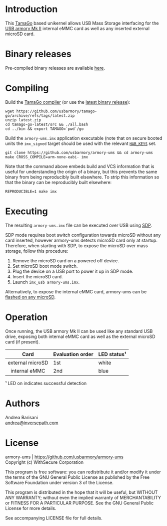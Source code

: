 Introduction
============

This [TamaGo](https://github.com/usbarmory/tamago) based unikernel
allows USB Mass Storage interfacing for the [USB armory Mk II](https://github.com/usbarmory/usbarmory/wiki)
internal eMMC card as well as any inserted external microSD card.

Binary releases
===============

Pre-compiled binary releases are available
[here](https://github.com/usbarmory/armory-ums/releases).

Compiling
=========

Build the [TamaGo compiler](https://github.com/usbarmory/tamago-go)
(or use the [latest binary release](https://github.com/usbarmory/tamago-go/releases/latest)):

```
wget https://github.com/usbarmory/tamago-go/archive/refs/tags/latest.zip
unzip latest.zip
cd tamago-go-latest/src && ./all.bash
cd ../bin && export TAMAGO=`pwd`/go
```

Build the `armory-ums.imx` application executable (note that on secure booted
units the `imx_signed` target should be used with the relevant
[`HAB_KEYS`](https://github.com/usbarmory/usbarmory/wiki/Secure-boot-(Mk-II)) set.


```
git clone https://github.com/usbarmory/armory-ums && cd armory-ums
make CROSS_COMPILE=arm-none-eabi- imx
```

Note that the command above embeds build and VCS information that is useful
for understanding the origin of a binary, but this prevents the same binary
from being reproducibly built elsewhere. To strip this information so that
the binary can be reproducibly built elsewhere:

```
REPRODUCIBLE=1 make imx
```

Executing
=========

The resulting `armory-ums.imx` file can be executed over USB using
[SDP](https://github.com/usbarmory/usbarmory/wiki/Boot-Modes-(Mk-II)#serial-download-protocol-sdp).

SDP mode requires boot switch configuration towards microSD without any card
inserted, however armory-ums detects microSD card only at startup. Therefore,
when starting with SDP, to expose the microSD over mass storage, follow this
procedure:

  1. Remove the microSD card on a powered off device.
  2. Set microSD boot mode switch.
  3. Plug the device on a USB port to power it up in SDP mode.
  4. Insert the microSD card.
  5. Launch `imx_usb armory-ums.imx`.

Alternatively, to expose the internal eMMC card, armory-ums can be
[flashed on any microSD](https://github.com/usbarmory/usbarmory/wiki/Boot-Modes-(Mk-II)#flashing-imx-native-images).

Operation
=========

Once running, the USB armory Mk II can be used like any standard USB drive,
exposing both internal eMMC card as well as the external microSD card (if
present).

| Card              | Evaluation order | LED status¹ |
|:-----------------:|------------------|-------------|
| external microSD  | 1st              | white       |
| internal eMMC     | 2nd              | blue        |

¹ LED on indicates successful detection

Authors
=======

Andrea Barisani  
andrea@inversepath.com  

License
=======

armory-ums | https://github.com/usbarmory/armory-ums  
Copyright (c) WithSecure Corporation

This program is free software: you can redistribute it and/or modify it under
the terms of the GNU General Public License as published by the Free Software
Foundation under version 3 of the License.

This program is distributed in the hope that it will be useful, but WITHOUT ANY
WARRANTY; without even the implied warranty of MERCHANTABILITY or FITNESS FOR A
PARTICULAR PURPOSE. See the GNU General Public License for more details.

See accompanying LICENSE file for full details.
